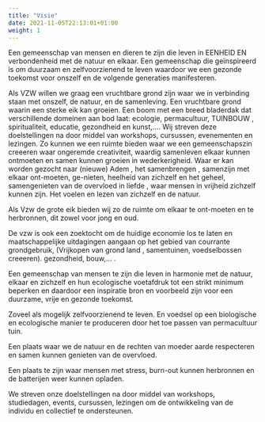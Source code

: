 ```yaml
---
title: "Visie"
date: 2021-11-05T22:13:01+01:00
weight: 1
---
```


Een gemeenschap van mensen en dieren te zijn die leven in EENHEID
EN verbondenheid met de natuur en elkaar. Een gemeenschap die
geïnspireerd is om duurzaam en zelfvoorzienend te leven waardoor
we een gezonde toekomst voor onszelf en de volgende generaties
manifesteren.

Als VZW willen we graag een vruchtbare grond zijn waar we in
verbinding staan met onszelf, de natuur, en de samenleving. Een
vruchtbare grond waarin een sterke eik kan groeien. Een boom met
een breed bladerdak dat verschillende domeinen aan bod laat:
ecologie, permacultuur, TUINBOUW , spiritualiteit, educatie,
gezondheid en kunst,…. Wij streven deze doelstellingen na door
middel van workshops, cursussen, evenementen en lezingen. Zo
kunnen we een ruimte bieden waar we een gemeenschapszin creeeren
waar ongeremde creativiteit, waardig samenleven elkaar kunnen
ontmoeten en samen kunnen groeien in wederkerigheid. Waar er kan
worden gezocht naar (nieuwe) Adem , het samenbrengen , samenzijn
met elkaar ont-moeten, ge-nieten, heelheid van zichzelf en het
geheel, samengenieten van de overvloed in liefde , waar mensen in
vrijheid zichzelf kunnen zijn. Het voelen en lezen van zichzelf en
de natuur.

Als Vzw de grote eik bieden wij zo de ruimte om elkaar te
ont-moeten en te herbronnen, dit zowel voor jong en oud.

De vzw is ook een zoektocht om de huidige economie los te laten en
maatschappelijke uitdagingen  aangaan op het gebied van courrante
grondgebruik, (Vrijkopen van grond land , samentuinen,
voedselbossen creeeren).  gezondheid, bouw,… .

Een gemeenschap van mensen te zijn die leven in harmonie met de
natuur, elkaar en zichzelf en hun ecologische voetafdruk tot een
strikt minimum beperken en daardoor een inspiratie bron en
voorbeeld zijn voor een duurzame, vrije en gezonde toekomst.

Zoveel als mogelijk zelfvoorzienend te leven. En voedsel op een
biologische en ecologische manier te produceren door het toe
passen van permacultuur tuin.

Een plaats waar we de natuur en de rechten van moeder aarde
respecteren en samen kunnen genieten van de overvloed.

Een plaats te zijn waar mensen met stress, burn-out kunnen
herbronnen en de batterijen weer kunnen opladen.

We streven onze doelstellingen na door middel van workshops,
studiedagen, events, cursussen, lezingen om de ontwikkeling van de
individu en collectief te ondersteunen.
